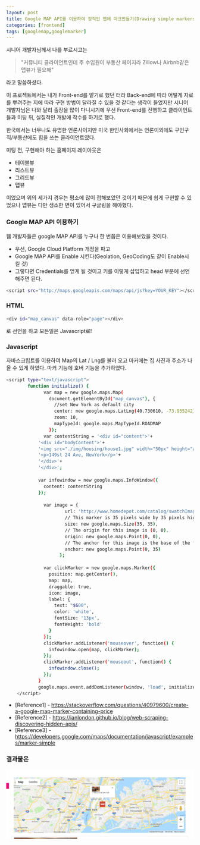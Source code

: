 ```yaml
---
layout: post
title: Google MAP API를 이용하여 정적인 맵에 마크만들기(Drawing simple markers on the map using google map api)
categories: [frontend]
tags: [googlemap,googlemarker]
---
```



시니어 개발자님께서 나를 부르시고는 
> "커뮤니티 클라이언트인데 주 수입원이 부동산 페이지라 Zillow나 Airbnb같은 맵뷰가 필요해"

라고 말씀하셨다.

이 프로젝트에서는 내가 Front-end를 맡기로 했던 터라 Back-end에 따라 어떻게 자료를 뿌려주는 지에 따라 구현 방법이 달라질 수 있을 것 같다는 생각이 들었지만 시니어 개발자님은 나와 달리 출장을 많이 다니시기에 우선 Front-end를 진행하고 클라이언트들과 미팅 뒤, 실질적인 개발에 착수를 하기로 했다. 

한국에서는 너무나도 유명한 언론사이지만 미국 한인사회에서는 언론이외에도 구인구직/부동산에도 힘을 쓰는 클라이언트였다. 

미팅 전, 구현해야 하는 홈페이지 레이아웃은 
  - 테이블뷰
  - 리스트뷰
  - 그리드뷰
  - 맵뷰

이었으며 위의 세가지 경우는 평소에 많이 접해보았던 것이기 때문에 쉽게 구현할 수 있었으나 맵뷰는 다만 생소한 면이 있어서 구글링을 해야했다. 

### Google MAP API 이용하기

웹 개발자들은 google MAP API를 누구나 한 번쯤은 이용해보았을 것이다.  

  - 우선, Google Cloud Platform 개정을 파고
  - Google MAP API를 Enable 시킨다(Geolation, GeoCoding도 같이 Enable시킬 것)
  - 그렇다면 Credentials를 얻게 될 것이고 키를 이렇게 삽입하고 head 부분에 선언해주면 된다. 

````sh
<script src="http://maps.googleapis.com/maps/api/js?key=YOUR_KEY"></script>
````


### HTML

````sh
<div id="map_canvas" data-role="page"></div>
````
로 선언을 하고 모든일은 Javascript로! 

### Javascript
자바스크립트를 이용하여 Map의 Lat / Lng를 불러 오고 마커에는 집 사진과 주소가 나올 수 있게 하였다.
마커 기능에 호버 기능을 추가하였다.


````sh
<script type="text/javascript">        
        function initialize() {
              var map = new google.maps.Map(
                document.getElementById("map_canvas"), {
                  //set New York as default city    
                  center: new google.maps.LatLng(40.730610, -73.935242),
                  zoom: 10,
                  mapTypeId: google.maps.MapTypeId.ROADMAP
                });
              var contentString = '<div id="content">'+
            '<div id="bodyContent">'+
            '<img src="./img/housing/house1.jpg" width="50px" height="auto">'+
            '<p>149st 24 Ave, NewYork</p>'+
            '</div>'+
            '</div>';

            var infowindow = new google.maps.InfoWindow({
              content: contentString
            });
            
              var image = {
                      url: 'http://www.homedepot.com/catalog/swatchImages/35/04/04a604de-8b52-4cd8-a394-6286f00b438d_35.jpg',
                      // This marker is 35 pixels wide by 35 pixels high.
                      size: new google.maps.Size(35, 35),
                      // The origin for this image is (0, 0).
                      origin: new google.maps.Point(0, 0),
                      // The anchor for this image is the base of the flagpole at (0, 32).
                      anchor: new google.maps.Point(0, 35)
                    };
                    
              var clickMarker = new google.maps.Marker({
                position: map.getCenter(),
                map: map,
                draggable: true,
                icon: image,
                label: {
                  text: "$600",
                  color: 'white',
                  fontSize: '13px',
                  fontWeight: 'bold'
                }
              });
              clickMarker.addListener('mouseover', function() {
                infowindow.open(map, clickMarker);
              });
              clickMarker.addListener('mouseout', function() {
                infowindow.close();
              });
            }
            google.maps.event.addDomListener(window, 'load', initialize);
    </script>
````
* [Reference1] - https://stackoverflow.com/questions/40979600/create-a-google-map-marker-containing-price
* [Reference2] - https://ianlondon.github.io/blog/web-scraping-discovering-hidden-apis/
* [Reference3] - https://developers.google.com/maps/documentation/javascript/examples/marker-simple

### 결과물은

![My helpful screenshot](/assets/img/googlemapview.jpg)

